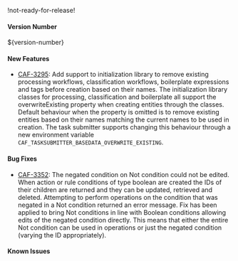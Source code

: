 !not-ready-for-release!

#### Version Number
${version-number}

#### New Features
- [CAF-3295](https://jira.autonomy.com/browse/CAF-3295): Add support to initialization library to remove existing processing workflows, classification workflows, boilerplate expressions and tags before creation based on their names.
  The initialization library classes for processing, classification and boilerplate all support the overwriteExisting property when creating entities through the classes. Default behaviour when the property is omitted is to remove existing entities based on their names matching the current names to be used in creation. The task submitter supports changing this behaviour through a new environment variable `CAF_TASKSUBMITTER_BASEDATA_OVERWRITE_EXISTING`.

#### Bug Fixes
- [CAF-3352](https://jira.autonomy.com/browse/CAF-3352): The negated condition on Not condition could not be edited.
  When action or rule conditions of type boolean are created the IDs of their children are returned and they can be updated, retrieved and deleted. Attempting to perform operations on the condition that was negated in a Not condition returned an error message. Fix has been applied to bring Not conditions in line with Boolean conditions allowing edits of the negated condition directly. This means that either the entire Not condition can be used in operations or just the negated condition (varying the ID appropriately).

#### Known Issues
